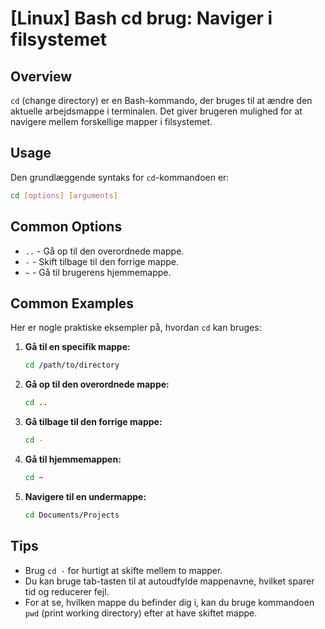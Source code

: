 # [Linux] Bash cd brug: Naviger i filsystemet

## Overview
`cd` (change directory) er en Bash-kommando, der bruges til at ændre den aktuelle arbejdsmappe i terminalen. Det giver brugeren mulighed for at navigere mellem forskellige mapper i filsystemet.

## Usage
Den grundlæggende syntaks for `cd`-kommandoen er:

```bash
cd [options] [arguments]
```

## Common Options
- `..` - Gå op til den overordnede mappe.
- `-` - Skift tilbage til den forrige mappe.
- `~` - Gå til brugerens hjemmemappe.

## Common Examples
Her er nogle praktiske eksempler på, hvordan `cd` kan bruges:

1. **Gå til en specifik mappe:**
   ```bash
   cd /path/to/directory
   ```

2. **Gå op til den overordnede mappe:**
   ```bash
   cd ..
   ```

3. **Gå tilbage til den forrige mappe:**
   ```bash
   cd -
   ```

4. **Gå til hjemmemappen:**
   ```bash
   cd ~
   ```

5. **Navigere til en undermappe:**
   ```bash
   cd Documents/Projects
   ```

## Tips
- Brug `cd -` for hurtigt at skifte mellem to mapper.
- Du kan bruge tab-tasten til at autoudfylde mappenavne, hvilket sparer tid og reducerer fejl.
- For at se, hvilken mappe du befinder dig i, kan du bruge kommandoen `pwd` (print working directory) efter at have skiftet mappe.